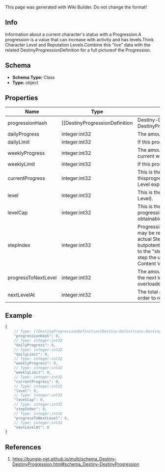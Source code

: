<span class="wiki-builder">This page was generated with Wiki Builder. Do not change the format!</span>

## Info
Information about a current character's status with a Progression.A progression is a value that can increase with activity and has levels.Think Character Level and Reputation Levels.Combine this &quot;live&quot; data with the related DestinyProgressionDefinition for a full pictureof the Progression.

## Schema
* **Schema Type:** Class
* **Type:** object

## Properties
Name | Type | Description
---- | ---- | -----------
progressionHash | [[DestinyProgressionDefinition|Destiny-Definitions-DestinyProgressionDefinition]]:ManifestDefinition:integer:uint32 | The hash identifier of the Progression in question.  Use it to look up the DestinyProgressionDefinition in static data.
dailyProgress | integer:int32 | The amount of progress earned today for this progression.
dailyLimit | integer:int32 | If this progression has a daily limit, this is that limit.
weeklyProgress | integer:int32 | The amount of progress earned toward this progression in the current week.
weeklyLimit | integer:int32 | If this progression has a weekly limit, this is that limit.
currentProgress | integer:int32 | This is the total amount of progress obtained overall for thisprogression (for instance, the total amount of Character Level experience earned)
level | integer:int32 | This is the level of the progression (for instance, the Character Level).
levelCap | integer:int32 | This is the maximum possible level you can achieve for this progression (for example, the maximumcharacter level obtainable)
stepIndex | integer:int32 | Progressions define their levels in &quot;steps&quot;.  Since the last step may be repeatable, the user maybe at a higher level than the actual Step achieved in the progression.  Not necessarily useful, butpotentially interesting for those cruising the API.  Relate this to the &quot;steps&quot; property of the DestinyProgressionto see which step the user is on, if you care about that.  (Note that this is Content Version dependent sinceit refers to indexes.)
progressToNextLevel | integer:int32 | The amount of progression (i.e. &quot;Experience&quot;) needed to reach the next level of this Progression.Jeez, progression is such an overloaded word.
nextLevelAt | integer:int32 | The total amount of progression (i.e. &quot;Experience&quot;) needed in order to reach the next level.

## Example
```javascript
{
    // Type: [[DestinyProgressionDefinition|Destiny-Definitions-DestinyProgressionDefinition]]:ManifestDefinition:integer:uint32
    "progressionHash": 0,
    // Type: integer:int32
    "dailyProgress": 0,
    // Type: integer:int32
    "dailyLimit": 0,
    // Type: integer:int32
    "weeklyProgress": 0,
    // Type: integer:int32
    "weeklyLimit": 0,
    // Type: integer:int32
    "currentProgress": 0,
    // Type: integer:int32
    "level": 0,
    // Type: integer:int32
    "levelCap": 0,
    // Type: integer:int32
    "stepIndex": 0,
    // Type: integer:int32
    "progressToNextLevel": 0,
    // Type: integer:int32
    "nextLevelAt": 0
}

```

## References
1. https://bungie-net.github.io/multi/schema_Destiny-DestinyProgression.html#schema_Destiny-DestinyProgression
